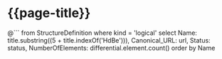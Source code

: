 # {{page-title}}


@```
	from StructureDefinition
	where kind = 'logical'
	select 
	Name: title.substring((5 + title.indexOf('HdBe'))), 
	Canonical_URL: url,
	Status: status,
    NumberOfElements: differential.element.count()
	order by Name 
```